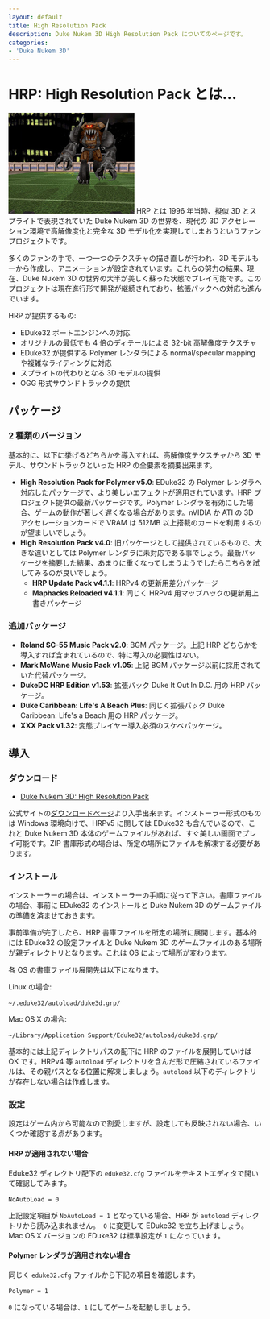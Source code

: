 ```yaml
---
layout: default
title: High Resolution Pack
description: Duke Nukem 3D High Resolution Pack についてのページです。
categories:
- 'Duke Nukem 3D'
---
```


HRP: High Resolution Pack とは...
=================================

![PolymerHRP で蘇った Cycloid Emperor](./images/duke3d-hrp.jpg)
HRP とは 1996 年当時、擬似 3D とスプライトで表現されていた Duke Nukem 3D の世界を、現代の 3D アクセレーション環境で高解像度化と完全な 3D モデル化を実現してしまおうというファンプロジェクトです。

多くのファンの手で、一つ一つのテクスチャの描き直しが行われ、3D モデルも一から作成し、アニメーションが設定されています。これらの努力の結果、現在、Duke Nukem 3D の世界の大半が美しく蘇った状態でプレイ可能です。このプロジェクトは現在進行形で開発が継続されており、拡張パックへの対応も進んでいます。

HRP が提供するもの:

* EDuke32 ポートエンジンへの対応
* オリジナルの最低でも 4 倍のディテールによる 32-bit 高解像度テクスチャ
* EDuke32 が提供する Polymer レンダラによる normal/specular mapping や複雑なライティングに対応
* スプライトの代わりとなる 3D モデルの提供
* OGG 形式サウンドトラックの提供

パッケージ
----------

### 2 種類のバージョン

基本的に、以下に挙げるどちらかを導入すれば、高解像度テクスチャから 3D モデル、サウンドトラックといった HRP の全要素を摘要出来ます。

* **High Resolution Pack for Polymer v5.0**: EDuke32 の Polymer レンダラへ対応したパッケージで、より美しいエフェクトが適用されています。HRP プロジェクト提供の最新パッケージです。Polymer レンダラを有効にした場合、ゲームの動作が著しく遅くなる場合があります。nVIDIA か ATI の 3D アクセレーションカードで VRAM は 512MB 以上搭載のカードを利用するのが望ましいでしょう。
* **High Resolution Pack v4.0**: 旧パッケージとして提供されているもので、大きな違いとしては Polymer レンダラに未対応である事でしょう。最新パッケージを摘要した結果、あまりに重くなってしまうようでしたらこちらを試してみるのが良いでしょう。
    * **HRP Update Pack v4.1.1**: HRPv4 の更新用差分パッケージ
    * **Maphacks Reloaded v4.1.1**: 同じく HRPv4 用マップハックの更新用上書きパッケージ

### 追加パッケージ

* **Roland SC-55 Music Pack v2.0**: BGM パッケージ。上記 HRP どちらかを導入すれば含まれているので、特に導入の必要性はない。
* **Mark McWane Music Pack v1.05**: 上記 BGM パッケージ以前に採用されていた代替パッケージ。
* **DukeDC HRP Edition v1.53**: 拡張パック Duke It Out In D.C. 用の HRP パッケージ。
* **Duke Caribbean: Life's A Beach Plus**: 同じく拡張パック Duke Caribbean: Life's a Beach 用の HRP パッケージ。
* **XXX Pack v1.32**: 変態プレイヤー導入必須のスケベパッケージ。

導入
----

### ダウンロード

* [Duke Nukem 3D: High Resolution Pack](http://hrp.duke4.net/)

公式サイトの[ダウンロードページ](http://hrp.duke4.net/download.php)より入手出来ます。インストーラー形式のものは Windows 環境向けで、HRPv5 に関しては EDuke32 も含んでいるので、これと Duke Nukem 3D 本体のゲームファイルがあれば、すぐ美しい画面でプレイ可能です。ZIP 書庫形式の場合は、所定の場所にファイルを解凍する必要があります。

### インストール

インストーラーの場合は、インストーラーの手順に従って下さい。書庫ファイルの場合、事前に EDuke32 のインストールと Duke Nukem 3D のゲームファイルの準備を済ませておきます。

事前準備が完了したら、HRP 書庫ファイルを所定の場所に展開します。基本的には EDuke32 の設定ファイルと Duke Nukem 3D のゲームファイルのある場所が親ディレクトリとなります。これは OS によって場所が変わります。

各 OS の書庫ファイル展開先は以下になります。

Linux の場合:

    ~/.eduke32/autoload/duke3d.grp/

Mac OS X の場合:

    ~/Library/Application Support/Eduke32/autoload/duke3d.grp/

基本的には上記ディレクトリパスの配下に HRP のファイルを展開していけば OK です。HRPv4 等 `autoload` ディレクトリを含んだ形で圧縮されているファイルは、その親パスとなる位置に解凍しましょう。`autoload` 以下のディレクトリが存在しない場合は作成します。

### 設定

設定はゲーム内から可能なので割愛しますが、設定しても反映されない場合、いくつか確認する点があります。

#### HRP が適用されない場合

Eduke32 ディレクトリ配下の `eduke32.cfg` ファイルをテキストエディタで開いて確認してみます。

    NoAutoLoad = 0

上記設定項目が `NoAutoLoad = 1` となっている場合、HRP が `autoload` ディレクトリから読み込まれません。　`0` に変更して EDuke32 を立ち上げましょう。Mac OS X バージョンの EDuke32 は標準設定が `1` になっています。

#### Polymer レンダラが適用されない場合

同じく `eduke32.cfg` ファイルから下記の項目を確認します。

    Polymer = 1

`0` になっている場合は、`1` にしてゲームを起動しましょう。

